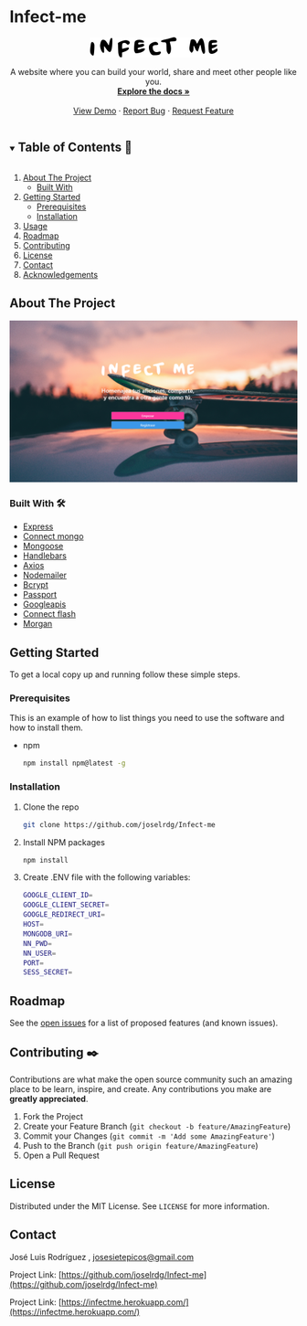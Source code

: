 # Infect-me

<!-- PROJECT LOGO -->

<p align="center">
  <a href="https://infectme.herokuapp.com"> 
    <img src="public/images/logo.png" alt="Logo">
  </a>
  <br />

  <!-- <h3 align="center">Infect Me</h3> -->

  <p align="center">
    A website where you can build your world, share and meet other people like you.
    <br />
    <a href="https://github.com/joselrdg/Infect-me"><strong>Explore the docs »</strong></a>
    <br />
    <br />
    <a href="https://infectme.herokuapp.com/">View Demo</a>
    ·
    <a href="https://github.com/joselrdg/Infect-me/issues">Report Bug</a>
    ·
    <a href="https://github.com/joselrdg/Infect-me/issues">Request Feature</a>
  </p>
</p>



<!-- TABLE OF CONTENTS -->
<details open="open">
  <summary><h2 style="display: inline-block">Table of Contents 🚀</h2></summary>
  <ol>
    <li>
      <a href="#about-the-project">About The Project</a>
      <ul>
        <li><a href="#built-with">Built With</a></li>
      </ul>
    </li>
    <li>
      <a href="#getting-started">Getting Started</a>
      <ul>
        <li><a href="#prerequisites">Prerequisites</a></li>
        <li><a href="#installation">Installation</a></li>
      </ul>
    </li>
    <li><a href="#usage">Usage</a></li>
    <li><a href="#roadmap">Roadmap</a></li>
    <li><a href="#contributing">Contributing</a></li>
    <li><a href="#license">License</a></li>
    <li><a href="#contact">Contact</a></li>
    <li><a href="#acknowledgements">Acknowledgements</a></li>
  </ol>
</details>



<!-- ABOUT THE PROJECT -->
## About The Project
![ScreenShot Infect-me](public/screenShot/FireShot-Infect-Met.png)


<!-- Here's a blank template to get started:
**To avoid retyping too much info. Do a search and replace with your text editor for the following:**
`github_username`, `repo_name`, `twitter_handle`, `email`, `project_title`, `project_description` -->


### Built With 🛠️

* [Express](http://expressjs.com/)
* [Connect mongo](https://github.com/jdesboeufs/connect-mongo#readme)
* [Mongoose](https://mongoosejs.com/)
* [Handlebars](https://handlebarsjs.com/)
* [Axios](https://github.com/axios/axios)
* [Nodemailer](https://nodemailer.com/about/)
* [Bcrypt](https://github.com/kelektiv/node.bcrypt.js#readme)
* [Passport](http://www.passportjs.org/)
* [Googleapis](https://github.com/googleapis/google-api-nodejs-client#readme)
* [Connect flash](https://github.com/jaredhanson/connect-flash#readme)
* [Morgan](https://github.com/expressjs/morgan#readme)




<!-- GETTING STARTED -->
## Getting Started

To get a local copy up and running follow these simple steps.

### Prerequisites

This is an example of how to list things you need to use the software and how to install them.
* npm
  ```sh
  npm install npm@latest -g
  ```

### Installation

1. Clone the repo
   ```sh
   git clone https://github.com/joselrdg/Infect-me
   ```
2. Install NPM packages
   ```sh
   npm install
   ```
3. Create .ENV file with the following variables:
   ```sh
   GOOGLE_CLIENT_ID=
   GOOGLE_CLIENT_SECRET=
   GOOGLE_REDIRECT_URI=
   HOST=
   MONGODB_URI=
   NN_PWD=
   NN_USER=
   PORT=
   SESS_SECRET=
   ```


<!-- ROADMAP -->
## Roadmap

See the [open issues](https://github.com/joselrdg/Infect-me/issues) for a list of proposed features (and known issues).



<!-- CONTRIBUTING -->
## Contributing ✒️

Contributions are what make the open source community such an amazing place to be learn, inspire, and create. Any contributions you make are **greatly appreciated**.

1. Fork the Project
2. Create your Feature Branch (`git checkout -b feature/AmazingFeature`)
3. Commit your Changes (`git commit -m 'Add some AmazingFeature'`)
4. Push to the Branch (`git push origin feature/AmazingFeature`)
5. Open a Pull Request



<!-- LICENSE -->
## License 

Distributed under the MIT License. See `LICENSE` for more information.



<!-- CONTACT -->
## Contact

José Luis Rodríguez , [josesietepicos@gmail.com](mailto:josesietepicos@gmail.com)

Project Link: [https://github.com/joselrdg/Infect-me](https://github.com/joselrdg/Infect-me)

Project Link: [https://infectme.herokuapp.com/](https://infectme.herokuapp.com/)


<!-- ACKNOWLEDGEMENTS -->
<!-- ## Acknowledgements

* []()
* []()
* []() -->
